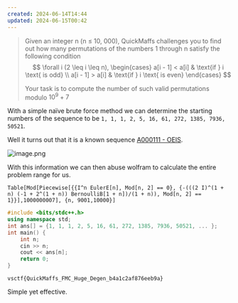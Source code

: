 ```yaml
---
created: 2024-06-14T14:44
updated: 2024-06-15T00:42
---
```


> Given an integer n (n ≤ 10, 000), QuickMaffs challenges you to find out how many permutations of the numbers 1 through n satisfy the following condition $$
\forall i (2 \leq i \leq n),
\begin{cases}
a[i - 1] < a[i] & \text{if } i \text{ is odd} \\
a[i - 1] > a[i] & \text{if } i \text{ is even}
\end{cases} $$
>
> Your task is to compute the number of such valid permutations modulo $10^9 + 7$

With a simple naïve brute force method we can determine the starting numbers of the sequence to be `1, 1, 1, 2, 5, 16, 61, 272, 1385, 7936, 50521`.

Well it turns out that it is a known sequence [A000111 - OEIS](https://oeis.org/A000111).

![image.png](https://res.cloudinary.com/kumonochisanaka/image/upload/v1718426215/2024/06/44d2f330354b8fbd8becaaffda273618.png)

With this information we can then abuse wolfram to calculate the entire problem range for us.

```wl
Table[Mod[Piecewise[{{I^n EulerE[n], Mod[n, 2] == 0}, {-(((2 I)^(1 + n) (-1 + 2^(1 + n)) BernoulliB[1 + n])/(1 + n)), Mod[n, 2] == 1}}],1000000007], {n, 9001,10000}]
```

```cpp
#include <bits/stdc++.h>
using namespace std;
int ans[] = {1, 1, 1, 2, 5, 16, 61, 272, 1385, 7936, 50521, ... };
int main() {
    int n;
    cin >> n;
    cout << ans[n];
    return 0;
}
```

```
vsctf{QuickMaffs_FMC_Huge_Degen_b4a1c2af876eeb9a}
```

Simple yet effective.
